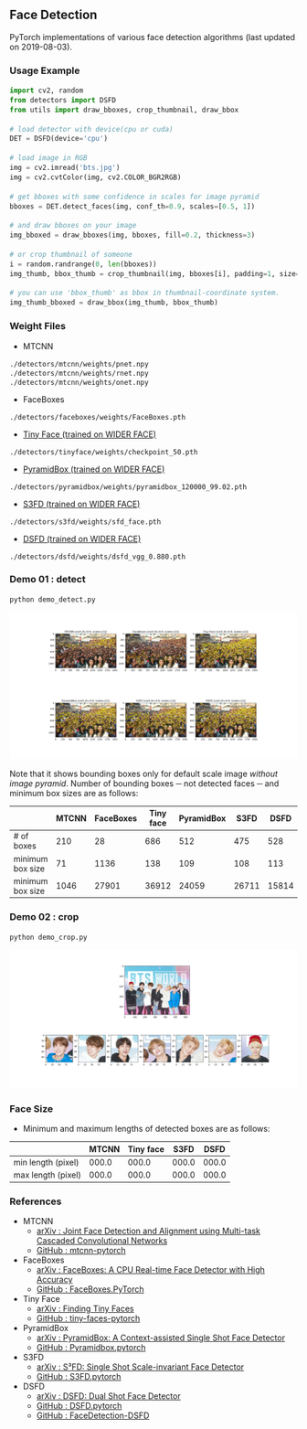## Face Detection
PyTorch implementations of various face detection algorithms (last updated on 2019-08-03).

### Usage Example
```python
import cv2, random
from detectors import DSFD
from utils import draw_bboxes, crop_thumbnail, draw_bbox

# load detector with device(cpu or cuda)
DET = DSFD(device='cpu')

# load image in RGB
img = cv2.imread('bts.jpg')
img = cv2.cvtColor(img, cv2.COLOR_BGR2RGB)

# get bboxes with some confidence in scales for image pyramid
bboxes = DET.detect_faces(img, conf_th=0.9, scales=[0.5, 1])

# and draw bboxes on your image
img_bboxed = draw_bboxes(img, bboxes, fill=0.2, thickness=3)

# or crop thumbnail of someone
i = random.randrange(0, len(bboxes))
img_thumb, bbox_thumb = crop_thumbnail(img, bboxes[i], padding=1, size=100)

# you can use 'bbox_thumb' as bbox in thumbnail-coordinate system.
img_thumb_bboxed = draw_bbox(img_thumb, bbox_thumb)
```

### Weight Files
* MTCNN
```
./detectors/mtcnn/weights/pnet.npy
./detectors/mtcnn/weights/rnet.npy
./detectors/mtcnn/weights/onet.npy
```
* FaceBoxes
```
./detectors/faceboxes/weights/FaceBoxes.pth
```
* [Tiny Face (trained on WIDER FACE)](https://drive.google.com/open?id=1vdKzrfQ4cXeI157NEJoeI1ECZ66GFEKE)
```
./detectors/tinyface/weights/checkpoint_50.pth
```
* [PyramidBox (trained on WIDER FACE)](https://drive.google.com/open?id=1jLHIwN15u73qr-8rmthZEZWQfnAq6N9C)
```
./detectors/pyramidbox/weights/pyramidbox_120000_99.02.pth
```
* [S3FD (trained on WIDER FACE)](https://drive.google.com/open?id=1ktVh55p-Ynu6LonSyZtaUJxU23BS0Pdk)
```
./detectors/s3fd/weights/sfd_face.pth
``` 
* [DSFD (trained on WIDER FACE)](https://drive.google.com/open?id=1ZVzJqbjoymnKl11jDc-VGkVgzBqR3rZZ)
```
./detectors/dsfd/weights/dsfd_vgg_0.880.pth
```

### Demo 01 : detect
```
python demo_detect.py
```
![](selfie_demo.png)

Note that it shows bounding boxes only for default scale image *without image pyramid*. Number of bounding boxes ─ not detected faces ─ and minimum box sizes are as follows:

|                    | MTCNN | FaceBoxes | Tiny face | PyramidBox |  S3FD  |  DSFD  |
|         -          |   -   |     -     |     -     |     -      |    -   |    -   |
|     # of boxes     |  210  |     28    |    686    |    512     |   475  |  528   |
|  minimum box size  |   71  |   1136    |    138    |    109     |   108  |  113   |
|  minimum box size  | 1046  |  27901    |  36912    |  24059     |  26711 |  15814 |

### Demo 02 : crop
```
python demo_crop.py
```

![](bts_demo.png)

### Face Size
* Minimum and maximum lengths of detected boxes are as follows:

|                    | MTCNN | Tiny face | S3FD  | DSFD  |
|         -          |   -   |     -     |   -   |   -   |
| min length (pixel) | 000.0 |   000.0   | 000.0 | 000.0 |
| max length (pixel) | 000.0 |   000.0   | 000.0 | 000.0 |

### References
* MTCNN
    * [arXiv : Joint Face Detection and Alignment using Multi-task Cascaded Convolutional Networks](https://arxiv.org/abs/1604.02878)
    * [GitHub : mtcnn-pytorch](https://github.com/TropComplique/mtcnn-pytorch)
* FaceBoxes
    * [arXiv : FaceBoxes: A CPU Real-time Face Detector with High Accuracy](https://arxiv.org/abs/1708.05234)
    * [GitHub : FaceBoxes.PyTorch](https://github.com/zisianw/FaceBoxes.PyTorch)
* Tiny Face
    * [arXiv : Finding Tiny Faces](https://arxiv.org/abs/1612.04402)
    * [GitHub : tiny-faces-pytorch](https://github.com/varunagrawal/tiny-faces-pytorch)
* PyramidBox
    * [arXiv : PyramidBox: A Context-assisted Single Shot Face Detector](https://arxiv.org/abs/1803.07737)
    * [GitHub : Pyramidbox.pytorch](https://github.com/yxlijun/Pyramidbox.pytorch)
* S3FD
    * [arXiv : S³FD: Single Shot Scale-invariant Face Detector](https://arxiv.org/abs/1708.05237)
    * [GitHub : S3FD.pytorch](https://github.com/yxlijun/S3FD.pytorch)
* DSFD
    * [arXiv : DSFD: Dual Shot Face Detector](https://arxiv.org/abs/1810.10220)
    * [GitHub : DSFD.pytorch](https://github.com/yxlijun/DSFD.pytorch)
    * [GitHub : FaceDetection-DSFD](https://github.com/TencentYoutuResearch/FaceDetection-DSFD)
